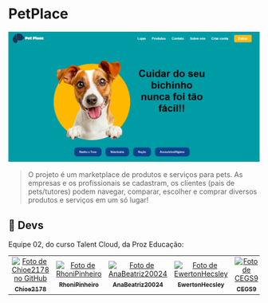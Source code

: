 # PetPlace

<img src="image.PNG" alt="PetPlace">

> O projeto é um marketplace de produtos e serviços para pets. As empresas e os profissionais se cadastram, os clientes (pais de pets/tutores) podem navegar, comparar, escolher e comprar diversos produtos e serviços em um só lugar!



## 🤝 Devs

Equipe 02, do curso Talent Cloud, da Proz Educação:

<table>
  <tr>
    <td align="center">
      <a href="https://github.com/Chioe2178" title="GitHub">
        <img src="https://avatars.githubusercontent.com/u/182827412?v=4" width="100px;" alt="Foto de Chioe2178 no GitHub"/><br>
        <sub>
          <b>Chioe2178</b>
        </sub>
      </a>
    </td>
    <td align="center">
      <a href="https://github.com/RhoniPinheiro" title="GitHub">
        <img src="https://avatars.githubusercontent.com/u/182827564?v=4g" width="100px;" alt="Foto de RhoniPinheiro"/><br>
        <sub>
          <b>RhoniPinheiro</b>
        </sub>
      </a>
    </td>
    <td align="center">
      <a href="https://github.com/AnaBeatriz20024" title="GitHub">
        <img src="https://avatars.githubusercontent.com/u/182827500?v=4" width="100px;" alt="Foto de AnaBeatriz20024"/><br>
        <sub>
          <b>AnaBeatriz20024</b>
        </sub>
      </a>
    </td>
        <td align="center">
      <a href="https://github.com/EwertonHecsley" title="GitHub">
        <img src="https://avatars.githubusercontent.com/u/114318366?v=4" width="100px;" alt="Foto de EwertonHecsley"/><br>
        <sub>
          <b>EwertonHecsley</b>
        </sub>
      </a>
    </td>
            <td align="center">
      <a href="https://github.com/AnaBeatriz20024" title="GitHub">
        <img src="https://avatars.githubusercontent.com/u/82114318?v=4" width="100px;" alt="Foto de CEGS9"/><br>
        <sub>
          <b>CEGS9</b>
        </sub>
      </a>
    </td>
                <td align="center">
      <a href="https://github.com/devemertech" title="GitHub">
        <img src="https://avatars.githubusercontent.com/u/182822112?v=4" width="100px;" alt="Foto de devemertech"/><br>
        <sub>
          <b>devemertech</b>
        </sub>
      </a>
    </td>
  </tr>
</table>
